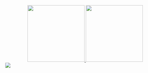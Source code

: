 <div align = "center">
  <a href="https://github.com/CaioCezarRCosta">
  <img height = "180em" src = "https://github-readme-stats.vercel.app/api?username=CaioCezarRCosta&show_icons=true&theme=dracula&include_all_commits=true&count_private=true" />
  <img height = "180em" src = "https://github-readme-stats.vercel.app/api/top-langs/?username=CaioCezarRCosta&layout=compact&langs_count=7&theme=dracula" />
</div>
<img src = "https://cdn.jsdelivr.net/gh/devicons/devicon/icons//-.svg" />
